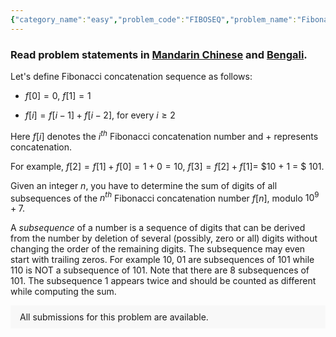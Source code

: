 ```yaml
---
{"category_name":"easy","problem_code":"FIBOSEQ","problem_name":"Fibonacci concatenation","problemComponents":{"constraints":"- $1 \\leq T \\leq 10^5$\n- $1 \\leq n \\leq 10^5$\n","constraintsState":true,"subtasks":"","subtasksState":false,"inputFormat":"- The first line of the input contains a single integer $T$ denoting the number of test cases. The description of $T$ test cases follows.\n- The first and only line of each test case contains a single integer $n$.\n","inputFormatState":true,"outputFormat":"For each test case, print a single line containing one integer - the sum of digits of all subsequences of $f[n]$, modulo $10^9 + 7$.","outputFormatState":true,"sampleTestCases":{"0":{"id":1,"input":"3\n1\n2\n3\n","output":"1\n2\n8\n","explanation":"**Test case $1$:** Since $f[1]=1$, we have only two subsequences, \u0022\u0022 (empty subsequence) and \u0022$1$\u0022. So the sum of digits of both subsequences is $ 0 + 1 = 1$.\n\n**Test case $2$:** Since $f[2] = 10$, we have four subsequences, \u0022\u0022 (empty subsequence), \u0022$1$\u0022, \u0022$0$\u0022 and \u0022$10$\u0022. So the sum of digits of all the subsequences is $0 + 1 + 0 + 1 = 2$.\n\n","isDeleted":false}}},"video_editorial_url":"https://youtu.be/Ooa3zU9z4O0","languages_supported":{"0":"CPP14","1":"C","2":"JAVA","3":"PYTH 3.6","4":"CPP17","5":"PYTH","6":"PYP3","7":"CS2","8":"ADA","9":"PYPY","10":"TEXT","11":"PAS fpc","12":"NODEJS","13":"RUBY","14":"PHP","15":"GO","16":"HASK","17":"TCL","18":"PERL","19":"SCALA","20":"LUA","21":"kotlin","22":"BASH","23":"JS","24":"LISP sbcl","25":"rust","26":"PAS gpc","27":"BF","28":"CLOJ","29":"R","30":"D","31":"CAML","32":"FORT","33":"ASM","34":"swift","35":"FS","36":"WSPC","37":"LISP clisp","38":"SQL","39":"SCM guile","40":"PERL6","41":"ERL","42":"CLPS","43":"ICK","44":"NICE","45":"PRLG","46":"ICON","47":"COB","48":"SCM chicken","49":"PIKE","50":"SCM qobi","51":"ST","52":"SQLQ","53":"NEM"},"max_timelimit":1,"source_sizelimit":50000,"problem_author":"utkarsh_adm","problem_tester":"","date_added":"13-08-2021","tags":{"0":"binary","1":"binary","2":"dynamic","3":"dynamic","4":"easy","5":"easy","6":"fermat","7":"fermat","8":"start9","9":"start9","10":"utkarsh_adm"},"problem_difficulty_level":"Unavailable","best_tag":"Dynamic Programming","editorial_url":"https://discuss.codechef.com/problems/FIBOSEQ","time":{"view_start_date":1629221400,"submit_start_date":1629221400,"visible_start_date":1629221400,"end_date":1735669800},"is_direct_submittable":false,"problemDiscussURL":"https://discuss.codechef.com/search?q=FIBOSEQ","is_proctored":false,"visitedContests":{},"layout":"problem"}
---
```

### Read problem statements in [Mandarin Chinese](https://www.codechef.com/download/translated/START9/mandarin/FIBOSEQ.pdf) and [Bengali](https://www.codechef.com/download/translated/START9/bengali/FIBOSEQ.pdf).

Let's define Fibonacci concatenation sequence as follows:

- $f[0] = 0$, $f[1] = 1$

- $f[i] = f[i-1] + f[i-2]$, for every $i \geq 2$

Here $f[i]$ denotes the $i^{th}$ Fibonacci concatenation number and $+$ represents concatenation.

For example, $f[2] = f[1] + f[0] = 1 + 0 = 10$, $f[3] = f[2] + f[1] =$ $10 + 1 = $ $101$.

Given an integer $n$, you have to determine the sum of digits of all subsequences of the $n^{th}$ Fibonacci concatenation number $f[n]$,  modulo $10^9 + 7$.


A *subsequence* of a number is a sequence of digits that can be derived from the number by deletion of several (possibly, zero or all) digits without changing the order of the remaining digits. The subsequence may even start with trailing zeros. For example $10$, $01$ are subsequences of $101$ while $110$ is NOT a subsequence of $101$. Note that there are $8$ subsequences of $101$. The subsequence $1$ appears twice and should be counted as different while computing the sum.


<aside style='background: #f8f8f8;padding: 10px 15px;'><div>All submissions for this problem are available.</div></aside>